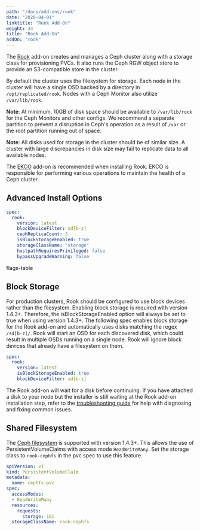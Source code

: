 ```yaml
---
path: "/docs/add-ons/rook"
date: "2020-04-01"
linktitle: "Rook Add-On"
weight: 44
title: "Rook Add-On"
addOn: "rook"
---
```


The [Rook](https://rook.io/) add-on creates and manages a Ceph cluster along with a storage class for provisioning PVCs.
It also runs the Ceph RGW object store to provide an S3-compatible store in the cluster.

By default the cluster uses the filesystem for storage. Each node in the cluster will have a single OSD backed by a directory in `/opt/replicated/rook`. Nodes with a Ceph Monitor also utilize `/var/lib/rook`.

**Note**: At minimum, 10GB of disk space should be available to `/var/lib/rook` for the Ceph Monitors and other configs. We recommend a separate partition to prevent a disruption in Ceph's operation as a result of `/var` or the root partition running out of space.

**Note**: All disks used for storage in the cluster should be of similar size. A cluster with large discrepancies in disk size may fail to replicate data to all available nodes.

The [EKCO](/docs/add-ons/ekco) add-on is recommended when installing Rook. EKCO is responsible for performing various operations to maintain the health of a Ceph cluster.

## Advanced Install Options

```yaml
spec:
  rook:
    version: latest
    blockDeviceFilter: sd[b-z]
    cephReplicaCount: 3
    isBlockStorageEnabled: true
    storageClassName: "storage"
    hostpathRequiresPrivileged: false
    bypassUpgradeWarning: false
```

flags-table

## Block Storage

For production clusters, Rook should be configured to use block devices rather than the filesystem.
Enabling block storage is required with version 1.4.3+.  Therefore, the isBlockStorageEnabled option will always be set to true when using version 1.4.3+.
The following spec enables block storage for the Rook add-on and automatically uses disks matching the regex `/sd[b-z]/`.
Rook will start an OSD for each discovered disk, which could result in multiple OSDs running on a single node.
Rook will ignore block devices that already have a filesystem on them.

```yaml
spec:
  rook:
    version: latest
    isBlockStorageEnabled: true
    blockDeviceFilter: sd[b-z]
```

The Rook add-on will wait for a disk before continuing.
If you have attached a disk to your node but the installer is still waiting at the Rook add-on installation step, refer to the [troubleshooting guide](https://rook.io/docs/rook/v1.0/ceph-common-issues.html#osd-pods-are-not-created-on-my-devices) for help with diagnosing and fixing common issues.

## Shared Filesystem

The [Ceph filesystem](https://rook.io/docs/rook/v1.4/ceph-filesystem.html) is supported with version 1.4.3+.
This allows the use of PersistentVolumeClaims with access mode `ReadWriteMany`.
Set the storage class to `rook-cephfs` in the pvc spec to use this feature.

```yaml
apiVersion: v1
kind: PersistentVolumeClaim
metadata:
  name: cephfs-pvc
spec:
  accessModes:
  - ReadWriteMany
  resources:
    requests:
      storage: 1Gi
  storageClassName: rook-cephfs
```
